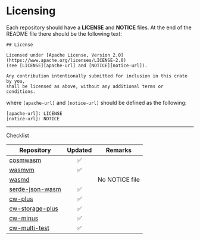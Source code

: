 # Licensing

Each repository should have a **LICENSE** and **NOTICE** files.
At the end of the README file there should be the following text: 

```text
## License

Licensed under [Apache License, Version 2.0](https://www.apache.org/licenses/LICENSE-2.0)
(see [LICENSE][apache-url] and [NOTICE][notice-url]).

Any contribution intentionally submitted for inclusion in this crate by you,
shall be licensed as above, without any additional terms or conditions.
```

where `[apache-url]` and `[notice-url]` should be defined as the following:

```text
[apache-url]: LICENSE
[notice-url]: NOTICE
```

---

Checklist

| Repository        | Updated | Remarks        |
|-------------------|:-------:|----------------|
| [cosmwasm]        |    ✅    |                |
| [wasmvm]          |    ✅    |                |
| [wasmd]           |         | No NOTICE file |
| [serde-json-wasm] |    ✅    |                |
| [cw-plus]         |    ✅    |                |
| [cw-storage-plus] |    ✅    |                |
| [cw-minus]        |    ✅    |                |
| [cw-multi-test]   |    ✅    |                |

[cosmwasm]: https://github.com/CosmWasm/cosmwasm
[cw-minus]: https://github.com/CosmWasm/cw-minus
[cw-multi-test]: https://github.com/CosmWasm/cw-multi-test
[cw-plus]: https://github.com/CosmWasm/cw-plus
[cw-storage-plus]: https://github.com/CosmWasm/cw-storage-plus
[serde-json-wasm]: https://github.com/CosmWasm/serde-json-wasm
[wasmd]: https://github.com/CosmWasm/wasmd
[wasmvm]: https://github.com/CosmWasm/wasmvm
